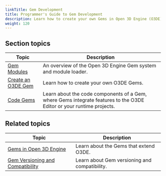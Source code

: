 ```yaml
---
linkTitle: Gem Development
title: Programmer's Guide to Gem Development
description: Learn how to create your own Gems in Open 3D Engine (O3DE).
weight: 120
---
```


## Section topics

| Topic | Description |
|---|---|
| [Gem Modules](overview) | An overview of the Open 3D Engine Gem system and module loader. |
| [Create an O3DE Gem](creating) | Learn how to create your own O3DE Gems. |
| [Code Gems](code-gems) | Learn about the code components of a Gem, where Gems integrate features to the O3DE Editor or your runtime projects. |

## Related topics

| Topic | Description |
|---|---|
| [Gems in Open 3D Engine](/docs/user-guide/gems/) | Learn about the Gems that extend O3DE. |
| [Gem Versioning and Compatibility](/docs/user-guide/gems/gem-versioning) | Learn about Gem versioning and compatibility. |
